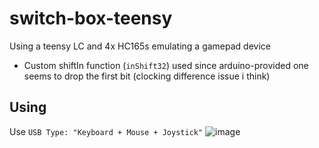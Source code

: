 # switch-box-teensy

Using a teensy LC and 4x HC165s
emulating a gamepad device

* Custom shiftIn function (`inShift32`) used since arduino-provided one seems to drop the first bit (clocking difference issue i think)

Using
----

Use `USB Type: "Keyboard + Mouse + Joystick"`
![image](https://user-images.githubusercontent.com/2228057/157785393-04cdb5fe-4c3a-412a-a831-1fd90b5592cb.png)
